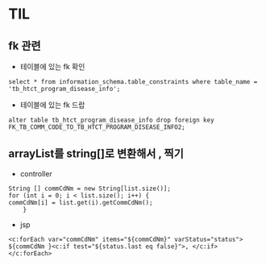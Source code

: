 # TIL

## fk 관련
- 테이블에 있는 fk 확인
```
select * from information_schema.table_constraints where table_name = 'tb_htct_program_disease_info';
```
- 테이블에 있는 fk 드랍
```
alter table tb_htct_program_disease_info drop foreign key FK_TB_COMM_CODE_TO_TB_HTCT_PROGRAM_DISEASE_INFO2;
```

## arrayList를 string[]로 변환해서 , 찍기
- controller 
```
String [] commCdNm = new String[list.size()];
for (int i = 0; i < list.size(); i++) {
commCdNm[i] = list.get(i).getCommCdNm();
    }
```
- jsp
```
<c:forEach var="commCdNm" items="${commCdNm}" varStatus="status">
${commCdNm }<c:if test="${status.last eq false}">, </c:if>
</c:forEach>
```

